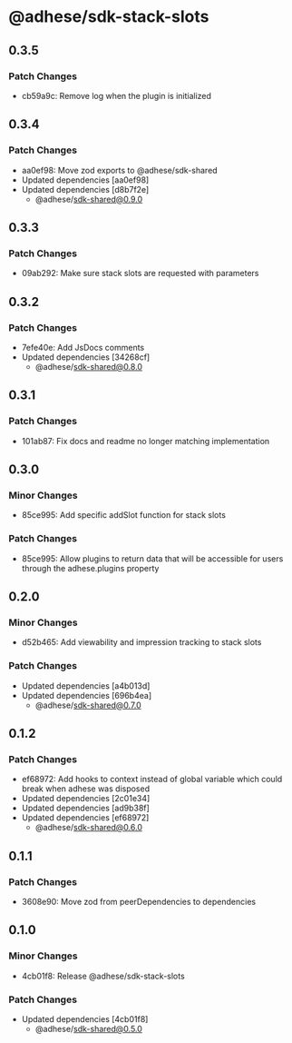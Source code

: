 # @adhese/sdk-stack-slots

## 0.3.5

### Patch Changes

- cb59a9c: Remove log when the plugin is initialized

## 0.3.4

### Patch Changes

- aa0ef98: Move zod exports to @adhese/sdk-shared
- Updated dependencies [aa0ef98]
- Updated dependencies [d8b7f2e]
  - @adhese/sdk-shared@0.9.0

## 0.3.3

### Patch Changes

- 09ab292: Make sure stack slots are requested with parameters

## 0.3.2

### Patch Changes

- 7efe40e: Add JsDocs comments
- Updated dependencies [34268cf]
  - @adhese/sdk-shared@0.8.0

## 0.3.1

### Patch Changes

- 101ab87: Fix docs and readme no longer matching implementation

## 0.3.0

### Minor Changes

- 85ce995: Add specific addSlot function for stack slots

### Patch Changes

- 85ce995: Allow plugins to return data that will be accessible for users through the adhese.plugins property

## 0.2.0

### Minor Changes

- d52b465: Add viewability and impression tracking to stack slots

### Patch Changes

- Updated dependencies [a4b013d]
- Updated dependencies [696b4ea]
  - @adhese/sdk-shared@0.7.0

## 0.1.2

### Patch Changes

- ef68972: Add hooks to context instead of global variable which could break when adhese was disposed
- Updated dependencies [2c01e34]
- Updated dependencies [ad9b38f]
- Updated dependencies [ef68972]
  - @adhese/sdk-shared@0.6.0

## 0.1.1

### Patch Changes

- 3608e90: Move zod from peerDependencies to dependencies

## 0.1.0

### Minor Changes

- 4cb01f8: Release @adhese/sdk-stack-slots

### Patch Changes

- Updated dependencies [4cb01f8]
  - @adhese/sdk-shared@0.5.0
